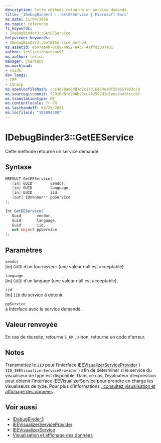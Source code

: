 ```yaml
---
description: Cette méthode retourne un service demandé.
title: 'IDebugBinder3 :: GetEEService | Microsoft Docs'
ms.date: 11/04/2016
ms.topic: reference
f1_keywords:
- IDebugBinder3::GetEEService
helpviewer_keywords:
- IDebugBinder3::GetEEService method
ms.assetid: eb07aa40-8cd9-4a52-a4c7-4affd2307a01
author: leslierichardson95
ms.author: lerich
manager: jmartens
ms.workload:
- vssdk
dev_langs:
- CPP
- CSharp
ms.openlocfilehash: ccc4d28a06d87d7c17d16470e10f259657083cc9
ms.sourcegitcommit: f2916d8fd296b92cc402597d1d1eecda4f6cccbf
ms.translationtype: MT
ms.contentlocale: fr-FR
ms.lasthandoff: 03/25/2021
ms.locfileid: "105094300"
---
```

# <a name="idebugbinder3geteeservice"></a>IDebugBinder3::GetEEService
Cette méthode retourne un service demandé.

## <a name="syntax"></a>Syntaxe

```cpp
HRESULT GetEEService(
   [in] GUID        vendor,
   [in] GUID        language,
   [in] GUID        iid,
   [out] IUnknown** ppService
);
```

```csharp
Int GetEEService(
   Guid       vendor,
   Guid       language,
   Guid       iid,
   out object ppService
);
```

## <a name="parameters"></a>Paramètres
`vendor`\
[in] `GUID` d’un fournisseur (une valeur null est acceptable).

`language`\
[in] `GUID` d’un langage (une valeur null est acceptable).

`iid`\
[in] `IID` du service à obtenir.

`ppService`\
à Interface avec le service demandé.

## <a name="return-value"></a>Valeur renvoyée
 En cas de réussite, retourne `S_OK` , sinon, retourne un code d'erreur.

## <a name="remarks"></a>Notes
 Transmettez le `IID` pour l’interface [IEEVisualizerServiceProvider](../../../extensibility/debugger/reference/ieevisualizerserviceprovider.md) ( `IID_IEEVisualizerServiceProvider` ) afin de déterminer si le service du visualiseur de type est disponible. Dans ce cas, l’évaluateur d’expression peut obtenir l’interface [IEEVisualizerService](../../../extensibility/debugger/reference/ieevisualizerservice.md) pour prendre en charge les visualiseurs de type. Pour plus d’informations [, consultez visualisation et affichage des données](../../../extensibility/debugger/visualizing-and-viewing-data.md) .

## <a name="see-also"></a>Voir aussi
- [IDebugBinder3](../../../extensibility/debugger/reference/idebugbinder3.md)
- [IEEVisualizerServiceProvider](../../../extensibility/debugger/reference/ieevisualizerserviceprovider.md)
- [IEEVisualizerService](../../../extensibility/debugger/reference/ieevisualizerservice.md)
- [Visualisation et affichage des données](../../../extensibility/debugger/visualizing-and-viewing-data.md)
